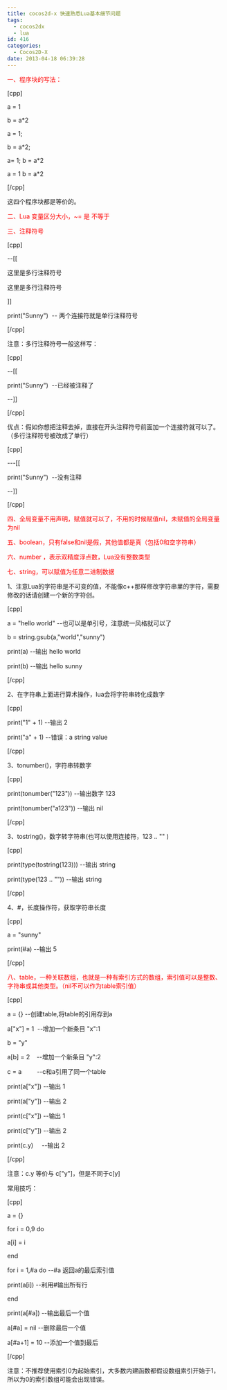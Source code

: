 ```yaml
---
title: cocos2d-x 快速熟悉Lua基本细节问题
tags:
  - cocos2dx
  - lua
id: 416
categories:
  - Cocos2D-X
date: 2013-04-18 06:39:28
---
```


<span style="color: #ff0000;">一、程序块的写法：</span>

[cpp]

a = 1

b = a*2

a = 1;

b = a*2;

a= 1; b = a*2

a = 1 b = a*2

[/cpp]

这四个程序块都是等价的。

<span style="color: #ff0000;">二、Lua 变量区分大小，~= 是 不等于</span>

<span style="color: #ff0000;">三、注释符号</span>

[cpp]

--[[

这里是多行注释符号

这里是多行注释符号

]]

print(&quot;Sunny&quot;)  -- 两个连接符就是单行注释符号

[/cpp]

注意：多行注释符号一般这样写：

[cpp]

--[[

print(&quot;Sunny&quot;)  --已经被注释了

--]]

[/cpp]

优点：假如你想把注释去掉，直接在开头注释符号前面加一个连接符就可以了。（多行注释符号被改成了单行）

[cpp]

---[[

print(&quot;Sunny&quot;)  --没有注释

--]]

[/cpp]

<span style="color: #ff0000;">四、全局变量不用声明，赋值就可以了，不用的时候赋值nil，未赋值的全局变量为nil</span>

<span style="color: #ff0000;">五、boolean，只有false和nil是假，其他值都是真（包括0和空字符串）</span>

<span style="color: #ff0000;">六、number ，表示双精度浮点数，Lua没有整数类型</span>

<span style="color: #ff0000;">七、string，可以赋值为任意二进制数据</span>

1、注意Lua的字符串是不可变的值，不能像c++那样修改字符串里的字符，需要修改的话请创建一个新的字符创。

[cpp]

a = &quot;hello world&quot; --也可以是单引号，注意统一风格就可以了

b = string.gsub(a,&quot;world&quot;,&quot;sunny&quot;)

print(a) --输出 hello world

print(b) --输出 hello sunny

[/cpp]

2、在字符串上面进行算术操作，lua会将字符串转化成数字

[cpp]

print(&quot;1&quot; + 1) --输出 2

print(&quot;a&quot; + 1) --错误：a string value

[/cpp]

3、tonumber()，字符串转数字

[cpp]

print(tonumber(&quot;123&quot;)) --输出数字 123

print(tonumber(&quot;a123&quot;)) --输出 nil

[/cpp]

3、tostring()，数字转字符串(也可以使用连接符，123 .. "" )

[cpp]

print(type(tostring(123))) --输出 string

print(type(123 .. &quot;&quot;)) --输出 string

[/cpp]

4、#，长度操作符，获取字符串长度

[cpp]

a = &quot;sunny&quot;

print(#a) --输出 5

[/cpp]

<span style="color: #ff0000;">八、table，一种关联数组，也就是一种有索引方式的数组，索引值可以是整数、字符串或其他类型。（nil不可以作为table索引值）</span>

[cpp]

a = {} --创建table,将table的引用存到a

a[&quot;x&quot;] = 1  --增加一个新条目 &quot;x&quot;:1

b = &quot;y&quot;

a[b] = 2    --增加一个新条目 &quot;y&quot;:2

c = a         --c和a引用了同一个table

print(a[&quot;x&quot;]) --输出 1

print(a[&quot;y&quot;]) --输出 2

print(c[&quot;x&quot;]) --输出 1

print(c[&quot;y&quot;]) --输出 2

print(c.y)     --输出 2

[/cpp]

注意：c.y 等价与 c["y"]，但是不同于c[y]

常用技巧：

[cpp]

a = {}

for i = 0,9 do

a[i] = i

end

for i = 1,#a do --#a 返回a的最后索引值

print(a[i]) --利用#输出所有行

end

print(a[#a]) --输出最后一个值

a[#a] = nil --删除最后一个值

a[#a+1] = 10 --添加一个值到最后

[/cpp]

注意：不推荐使用索引0为起始索引，大多数内建函数都假设数组索引开始于1，所以为0的索引数组可能会出现错误。</pre>